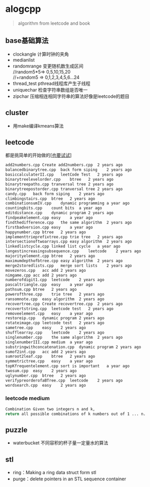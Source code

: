 # alogcpp
> algorithm from leetcode and book

## base基础算法
* clockangle 计算时钟的夹角
* medianlist 
* randomrange 变更随机数生成区间  
//random5*5=> 0,5,10,15,20  
//+random5 => 0,1,2,3,4,5,6...24  
* thread_test pthread线程库产生子线程
* uniquechar 检查字符串数组是否唯一
* zipchar 压缩相连相同字符串的算法好像是leetcode的题目

## cluster
* 用make编译kmeans算法

## leetcode
都是挑简单的开始做的[[也要试试](https://leetcode.com/problemset/all/)]

``` bash
add2numbers.cpp	Create add2numbers.cpp	2 years ago
balancedbinarytree.cpp	back form siping	2 years ago
basiccalculaterII.cpp	leetCode Test	2 years ago
binarytreelevelorder.cpp	btree	2 years ago
binarytreepaths.cpp	tranversal tree	2 years ago
binarytreepostorder.cpp	tranversal tree	2 years ago
candy.cpp	back form siping	2 years ago
climbingstairs.cpp	btree	2 years ago
combinationsumIV.cpp	dynamic programming	a year ago
countingbits.cpp	count bits	a year ago
editdistance.cpp	dynamic program	2 years ago
findpeakelement.cpp	easy	a year ago
findthedifference.cpp	the same algorithm	2 years ago
firstbadversion.cpp	easy	a year ago
happynumber.cpp	btree	2 years ago
implementtrieprefixtree.cpp	trie tree	2 years ago
intersectionoftwoarrays.cpp	easy algorithm	2 years ago
linkedlistcycle.cpp	linked list cycle	a year ago
longestincreasingsubsequence.cpp	leetcode	2 years ago
majorityelement.cpp	btree	2 years ago
maximumdepthofbtree.cpp	easy algorithm	2 years ago
merge2storedlists.cpp	merge sort lists	2 years ago
movezeros.cpp	acc add	2 years ago
nimgame.cpp	acc add	2 years ago
numberofdigit1.cpp	leetcode	2 years ago
pascaltriangle.cpp	easy	a year ago
pathsum.cpp	btree	2 years ago
powerofthree.cpp	trie tree	2 years ago
ransomnote.cpp	easy algorithm	2 years ago
recovertree.cpp	Create recovertree.cpp	2 years ago
recovertstring.cpp	leetcode test	2 years ago
removeelement.cpp	easy	a year ago
restoreip.cpp	dynamic program	2 years ago
rotateimage.cpp	leetcode test	2 years ago
sametree.cpp	easy	2 years ago
shufflearray.cpp	leetcode	2 years ago
singlenumber.cpp	the same algorithm	2 years ago
singlenumberIII.cpp	medium	a year ago
substringwithconcatenation.cpp	dynamic program	2 years ago
sumof2int.cpp	acc add	2 years ago
sumroot2leaf.cpp	btree	2 years ago
symmetrictree.cpp	easy	a year ago
topKfrequentelement.cpp	sort is important	a year ago
twosum.cpp	easy	2 years ago
uglynumber.cpp	btree	2 years ago
verifypreorderofaBTree.cpp	leetcode	2 years ago
wordsearch.cpp	easy	2 years ago
```

### leetcode medium 

``` bash
Combination Given two integers n and k,   
return all possible combinations of k numbers out of 1 ... n.
```

## puzzle  
* waterbucket 不同容积的杯子量一定量水的算法

## stl 
* ring：Making a ring data struct form stl
* purge：delete pointers in an STL sequence container
